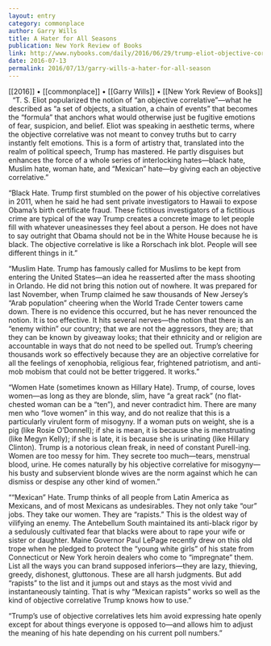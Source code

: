 ```yaml
---
layout: entry
category: commonplace
author: Garry Wills
title: A Hater for All Seasons
publication: New York Review of Books
link: http://www.nybooks.com/daily/2016/06/29/trump-eliot-objective-correlatives-hater-for-all-seasons/
date: 2016-07-13
permalink: 2016/07/13/garry-wills-a-hater-for-all-season
---
```


[[2016]] • [[commonplace]] • [[Garry Wills]] • [[New York Review of Books]]
 
“T. S. Eliot popularized the notion of “an objective correlative”—what he described as “a set of objects, a situation, a chain of events” that becomes the “formula” that anchors what would otherwise just be fugitive emotions of fear, suspicion, and belief. Eliot was speaking in aesthetic terms, where the objective correlative was not meant to convey truths but to carry instantly felt emotions. This is a form of artistry that, translated into the realm of political speech, Trump has mastered. He partly disguises but enhances the force of a whole series of interlocking hates—black hate, Muslim hate, woman hate, and “Mexican” hate—by giving each an objective correlative.”

“Black Hate. Trump first stumbled on the power of his objective correlatives in 2011, when he said he had sent private investigators to Hawaii to expose Obama’s birth certificate fraud. These fictitious investigators of a fictitious crime are typical of the way Trump creates a concrete image to let people fill with whatever uneasinesses they feel about a person. He does not have to say outright that Obama should not be in the White House because he is black. The objective correlative is like a Rorschach ink blot. People will see different things in it.”

“Muslim Hate. Trump has famously called for Muslims to be kept from entering the United States—an idea he reasserted after the mass shooting in Orlando. He did not bring this notion out of nowhere. It was prepared for last November, when Trump claimed he saw thousands of New Jersey’s “Arab population” cheering when the World Trade Center towers came down. There is no evidence this occurred, but he has never renounced the notion. It is too effective. It hits several nerves—the notion that there is an “enemy within” our country; that we are not the aggressors, they are; that they can be known by giveaway looks; that their ethnicity and or religion are accountable in ways that do not need to be spelled out. Trump’s cheering thousands work so effectively because they are an objective correlative for all the feelings of xenophobia, religious fear, frightened patriotism, and anti-mob mobism that could not be better triggered. It works.”

“Women Hate (sometimes known as Hillary Hate). Trump, of course, loves women—as long as they are blonde, slim, have “a great rack” (no flat-chested woman can be a “ten”), and never contradict him. There are many men who “love women” in this way, and do not realize that this is a particularly virulent form of misogyny. If a woman puts on weight, she is a pig (like Rosie O’Donnell); if she is mean, it is because she is menstruating (like Megyn Kelly); if she is late, it is because she is urinating (like Hillary Clinton). Trump is a notorious clean freak, in need of constant Purell-ing. Women are too messy for him. They secrete too much—tears, menstrual blood, urine. He comes naturally by his objective correlative for misogyny—his busty and subservient blonde wives are the norm against which he can dismiss or despise any other kind of women.”

““Mexican” Hate. Trump thinks of all people from Latin America as Mexicans, and of most Mexicans as undesirables. They not only take “our” jobs. They take our women. They are “rapists.” This is the oldest way of vilifying an enemy. The Antebellum South maintained its anti-black rigor by a sedulously cultivated fear that blacks were about to rape your wife or sister or daughter. Maine Governor Paul LePage recently drew on this old trope when he pledged to protect the “young white girls” of his state from Connecticut or New York heroin dealers who come to “impregnate” them. List all the ways you can brand supposed inferiors—they are lazy, thieving, greedy, dishonest, gluttonous. These are all harsh judgments. But add “rapists” to the list and it jumps out and stays as the most vivid and instantaneously tainting. That is why “Mexican rapists” works so well as the kind of objective correlative Trump knows how to use.”

“Trump’s use of objective correlatives lets him avoid expressing hate openly except for about things everyone is opposed to—and allows him to adjust the meaning of his hate depending on his current poll numbers.”

